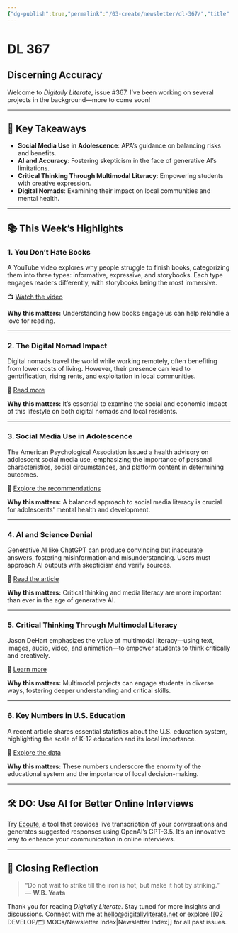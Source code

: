 ```yaml
---
{"dg-publish":true,"permalink":"/03-create/newsletter/dl-367/","title":"Discerning Accuracy","tags":["adolescents","ai","disinformation","misinformation","reading","social-media","adolescents","ai","disinformation","misinformation","reading","social-media"],"created":"2023-05-28","updated":"2023-05-28"}
---
```



# DL 367

## Discerning Accuracy

Welcome to _Digitally Literate_, issue #367. I’ve been working on several projects in the background—more to come soon!

---

## 🔖 Key Takeaways

- **Social Media Use in Adolescence**: APA’s guidance on balancing risks and benefits.
- **AI and Accuracy**: Fostering skepticism in the face of generative AI’s limitations.
- **Critical Thinking Through Multimodal Literacy**: Empowering students with creative expression.
- **Digital Nomads**: Examining their impact on local communities and mental health.

---

## 📚 This Week’s Highlights

### 1. **You Don’t Hate Books**
A YouTube video explores why people struggle to finish books, categorizing them into three types: informative, expressive, and storybooks. Each type engages readers differently, with storybooks being the most immersive.

📺 [Watch the video](https://www.youtube.com/watch?v=1tOcYYGHCO0&t=391s)

**Why this matters:** Understanding how books engage us can help rekindle a love for reading.

---

### 2. **The Digital Nomad Impact**
Digital nomads travel the world while working remotely, often benefiting from lower costs of living. However, their presence can lead to gentrification, rising rents, and exploitation in local communities.

📖 [Read more](https://restofworld.org/2023/digital-nomads-visa-pricing-out-locals/)

**Why this matters:** It’s essential to examine the social and economic impact of this lifestyle on both digital nomads and local residents.

---

### 3. **Social Media Use in Adolescence**
The American Psychological Association issued a health advisory on adolescent social media use, emphasizing the importance of personal characteristics, social circumstances, and platform content in determining outcomes.

📖 [Explore the recommendations](https://www.apa.org/topics/social-media-internet/health-advisory-adolescent-social-media-use)

**Why this matters:** A balanced approach to social media literacy is crucial for adolescents' mental health and development.

---

### 4. **AI and Science Denial**
Generative AI like ChatGPT can produce convincing but inaccurate answers, fostering misinformation and misunderstanding. Users must approach AI outputs with skepticism and verify sources.

📖 [Read the article](https://theconversation.com/chatgpt-and-other-generative-ai-could-foster-science-denial-and-misunderstanding-heres-how-you-can-be-on-alert-204897)

**Why this matters:** Critical thinking and media literacy are more important than ever in the age of generative AI.

---

### 5. **Critical Thinking Through Multimodal Literacy**
Jason DeHart emphasizes the value of multimodal literacy—using text, images, audio, video, and animation—to empower students to think critically and creatively.

📖 [Learn more](https://www.edutopia.org/article/guiding-students-develop-multimodal-literacy)

**Why this matters:** Multimodal projects can engage students in diverse ways, fostering deeper understanding and critical skills.

---

### 6. **Key Numbers in U.S. Education**
A recent article shares essential statistics about the U.S. education system, highlighting the scale of K-12 education and its local importance.

📖 [Explore the data](https://www.digitallearningcollab.com/blog/2023-05-25/you-should-know-these-numbers)

**Why this matters:** These numbers underscore the enormity of the educational system and the importance of local decision-making.

---

## 🛠️ DO: Use AI for Better Online Interviews
Try [Ecoute](https://github.com/SevaSk/ecoute), a tool that provides live transcription of your conversations and generates suggested responses using OpenAI’s GPT-3.5. It’s an innovative way to enhance your communication in online interviews.

---

## 🌟 Closing Reflection

> “Do not wait to strike till the iron is hot; but make it hot by striking.”  
> — **W.B. Yeats**

Thank you for reading _Digitally Literate_. Stay tuned for more insights and discussions. Connect with me at [hello@digitallyliterate.net](mailto:hello@digitallyliterate.net) or explore [[02 DEVELOP/🗂️ MOCs/Newsletter Index\|Newsletter Index]] for all past issues.
